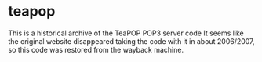 # teapop
This is a historical archive of the TeaPOP POP3 server code
It seems like the original website disappeared taking the code with it in about 2006/2007, so this code was restored from the wayback machine.

